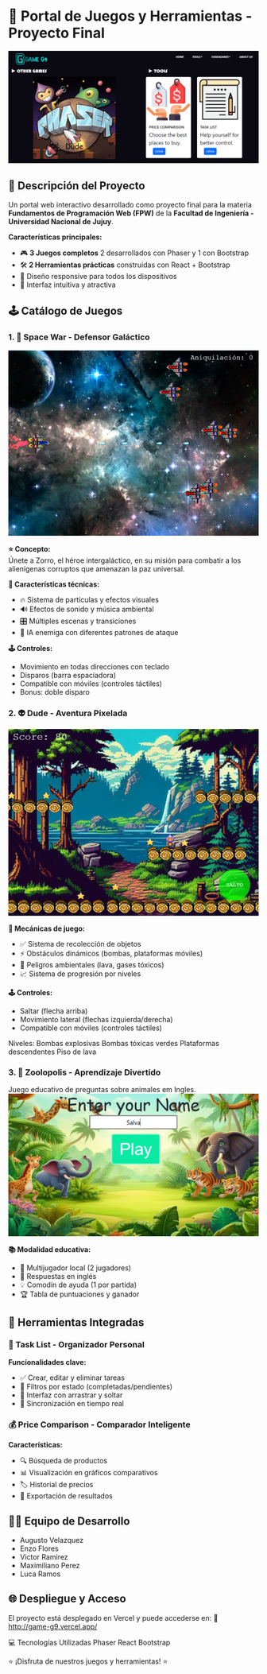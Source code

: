 # 🚀 Portal de Juegos y Herramientas - Proyecto Final
![Banner del Proyecto](https://github.com/salvavelazquez/GameG9/blob/main/portada.PNG)
## 📌 Descripción del Proyecto

Un portal web interactivo desarrollado como proyecto final para la materia **Fundamentos de Programación Web (FPW)** de la **Facultad de Ingeniería - Universidad Nacional de Jujuy**.

**Características principales:**
- 🎮 **3 Juegos completos** 2 desarrollados con Phaser y 1 con Bootstrap
- 🛠️ **2 Herramientas prácticas** construidas con React + Bootstrap
- 📱 Diseño responsive para todos los dispositivos
- 🌈 Interfaz intuitiva y atractiva

## 🕹️ Catálogo de Juegos

### 1. 🚀 Space War - Defensor Galáctico
![Space War](https://github.com/salvavelazquez/GameG9/blob/main/Space_WarN1.PNG)

**⭐ Concepto:**  
Únete a Zorro, el héroe intergaláctico, en su misión para combatir a los alienígenas corruptos que amenazan la paz universal.

**🎯 Características técnicas:**
- 🔥 Sistema de partículas y efectos visuales
- 🔊 Efectos de sonido y música ambiental
- 🎛️ Múltiples escenas y transiciones
- 👾 IA enemiga con diferentes patrones de ataque

**🕹️ Controles:**
- Movimiento en todas direcciones con teclado
- Disparos (barra espaciadora)
- Compatible con móviles (controles táctiles)
- Bonus: doble disparo

### 2. 👽 Dude - Aventura Pixelada
![Dude Game](https://github.com/salvavelazquez/GameG9/blob/main/Dude.PNG)

**🧩 Mecánicas de juego:**
- ✅ Sistema de recolección de objetos
- ⚡ Obstáculos dinámicos (bombas, plataformas móviles)
- 🌋 Peligros ambientales (lava, gases tóxicos)
- 📈 Sistema de progresión por niveles

**🕹️ Controles:**
- Saltar (flecha arriba)
- Movimiento lateral (flechas izquierda/derecha)
- Compatible con móviles (controles táctiles)

Niveles:
Bombas explosivas
Bombas tóxicas verdes
Plataformas descendentes
Piso de lava

### 3. 🦁 Zoolopolis - Aprendizaje Divertido
Juego educativo de preguntas sobre animales em Ingles.
 ![Zoolopolis](https://github.com/salvavelazquez/GameG9/blob/main/Zoolopolis.PNG)

**📚 Modalidad educativa:**
- 👥 Multijugador local (2 jugadores)
- 🐘 Respuestas en inglés
- 💡 Comodín de ayuda (1 por partida)
- 🏆 Tabla de puntuaciones y ganador

## 🧰 Herramientas Integradas

### 📝 Task List - Organizador Personal

**Funcionalidades clave:**
- ✅ Crear, editar y eliminar tareas
- 📅 Filtros por estado (completadas/pendientes)
- 🎨 Interfaz con arrastrar y soltar
- 📲 Sincronización en tiempo real

### 💰 Price Comparison - Comparador Inteligente

**Características:**
- 🔍 Búsqueda de productos
- 📊 Visualización en gráficos comparativos
- 🏷️ Historial de precios
- 📱 Exportación de resultados


## 👨‍💻 Equipo de Desarrollo
- Augusto Velazquez
- Enzo Flores
- Victor Ramirez
- Maximiliano Perez
- Luca Ramos

## 🌐 Despliegue y Acceso
El proyecto está desplegado en Vercel y puede accederse en:
🔗 http://game-g9.vercel.app/

💻 Tecnologías Utilizadas
Phaser
React
Bootstrap

⭐ ¡Disfruta de nuestros juegos y herramientas! ⭐
